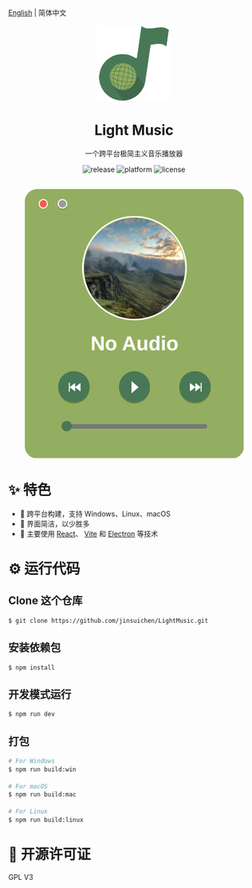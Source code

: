 <div>
  <a href="README.md">English</a> |
  简体中文
</div>

<br/>

<div align="center">
  <img alt="LightMusic logo" src=".github/assets/light-music.svg" height="150px" width="150px" />
</div>

<div align="center">
  <h1>Light Music</h1>
</div>

<p align="center">一个跨平台极简主义音乐播放器</p>

<p align="center">
  <img src="https://img.shields.io/github/v/release/jinsuichen/LightMusic" alt="release" />
  <img src="https://img.shields.io/badge/platform-Windows%20%7C%20Linux%20%7C%20macOS-lightgrey" alt="platform" />
  <img src="https://img.shields.io/github/license/jinsuichen/LightMusic?color=blue" alt="license" />
</p>

<br/>

<div align="center">
  <img alt="home page" src=".github/assets/homepage.png"/>
</div>

# ✨ 特色

- 🚢 跨平台构建，支持 Windows、Linux、macOS
- 📐 界面简洁，以少胜多
- 🚀 主要使用 <a href="https://reactjs.org/">React</a>、 <a href="https://vitejs.dev/">Vite</a> 和 <a href="https://www.electronjs.org/">Electron</a> 等技术

# ⚙ 运行代码

## Clone 这个仓库

```bash
$ git clone https://github.com/jinsuichen/LightMusic.git
```

## 安装依赖包

```bash
$ npm install
```

## 开发模式运行

```bash
$ npm run dev
```

## 打包

```bash
# For Windows
$ npm run build:win

# For macOS
$ npm run build:mac

# For Linux
$ npm run build:linux
```

# 📜 开源许可证

GPL V3
